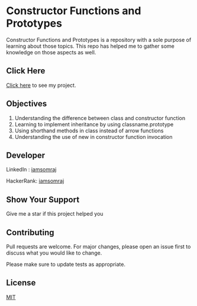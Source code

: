 # Constructor Functions and Prototypes 
 Constructor Functions and Prototypes is a repository with a sole purpose of learning about those topics. This repo has helped me to gather some knowledge on those aspects as well.

## Click Here

[Click here](https://iamsomraj.github.io/Constructor-Functions-and-Prototypes/index.html) to see my project.

## Objectives

1. Understanding the difference between class and constructor function
2. Learning to implement inheritance by using classname.prototype
3. Using shorthand methods in class instead of arrow functions
4. Understanding the use of new in constructor function invocation

## Developer

LinkedIn : [iamsomraj](https://www.linkedin.com/in/iamsomraj/)

HackerRank: [iamsomraj](https://www.hackerrank.com/iamsomraj?hr_r=1) 

## Show Your Support

Give me a star if this project helped you

## Contributing

Pull requests are welcome. For major changes, please open an issue first to discuss what you would like to change.

Please make sure to update tests as appropriate.

## License

[MIT](https://choosealicense.com/licenses/mit/)
